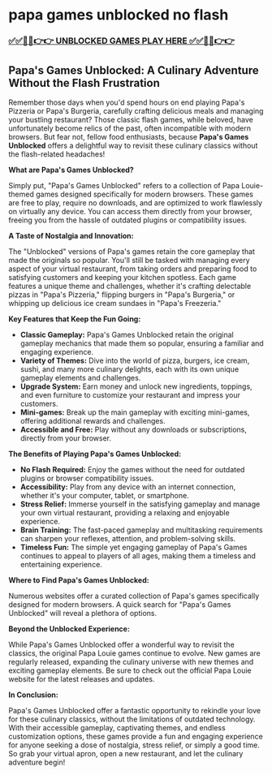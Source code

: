 # papa games unblocked no flash

### [✅✅🔴🔴👉👉 UNBLOCKED GAMES PLAY HERE ✅✅🔴🔴👉👉](https://topstoryindia.com)

## Papa's Games Unblocked: A Culinary Adventure Without the Flash Frustration

Remember those days when you'd spend hours on end playing Papa's Pizzeria or Papa's Burgeria, carefully crafting delicious meals and managing your bustling restaurant? Those classic flash games, while beloved, have unfortunately become relics of the past, often incompatible with modern browsers. But fear not, fellow food enthusiasts, because **Papa's Games Unblocked** offers a delightful way to revisit these culinary classics without the flash-related headaches!

**What are Papa's Games Unblocked?**

Simply put, "Papa's Games Unblocked" refers to a collection of Papa Louie-themed games designed specifically for modern browsers. These games are free to play, require no downloads, and are optimized to work flawlessly on virtually any device. You can access them directly from your browser, freeing you from the hassle of outdated plugins or compatibility issues.

**A Taste of Nostalgia and Innovation:**

The "Unblocked" versions of Papa's games retain the core gameplay that made the originals so popular. You'll still be tasked with managing every aspect of your virtual restaurant, from taking orders and preparing food to satisfying customers and keeping your kitchen spotless. Each game features a unique theme and challenges, whether it's crafting delectable pizzas in "Papa's Pizzeria," flipping burgers in "Papa's Burgeria," or whipping up delicious ice cream sundaes in "Papa's Freezeria."

**Key Features that Keep the Fun Going:**

* **Classic Gameplay:** Papa's Games Unblocked retain the original gameplay mechanics that made them so popular, ensuring a familiar and engaging experience.
* **Variety of Themes:** Dive into the world of pizza, burgers, ice cream, sushi, and many more culinary delights, each with its own unique gameplay elements and challenges.
* **Upgrade System:** Earn money and unlock new ingredients, toppings, and even furniture to customize your restaurant and impress your customers.
* **Mini-games:** Break up the main gameplay with exciting mini-games, offering additional rewards and challenges.
* **Accessible and Free:** Play without any downloads or subscriptions, directly from your browser.

**The Benefits of Playing Papa's Games Unblocked:**

* **No Flash Required:** Enjoy the games without the need for outdated plugins or browser compatibility issues.
* **Accessibility:** Play from any device with an internet connection, whether it's your computer, tablet, or smartphone.
* **Stress Relief:** Immerse yourself in the satisfying gameplay and manage your own virtual restaurant, providing a relaxing and enjoyable experience.
* **Brain Training:** The fast-paced gameplay and multitasking requirements can sharpen your reflexes, attention, and problem-solving skills.
* **Timeless Fun:** The simple yet engaging gameplay of Papa's Games continues to appeal to players of all ages, making them a timeless and entertaining experience.

**Where to Find Papa's Games Unblocked:**

Numerous websites offer a curated collection of Papa's games specifically designed for modern browsers. A quick search for "Papa's Games Unblocked" will reveal a plethora of options.

**Beyond the Unblocked Experience:**

While Papa's Games Unblocked offer a wonderful way to revisit the classics, the original Papa Louie games continue to evolve. New games are regularly released, expanding the culinary universe with new themes and exciting gameplay elements. Be sure to check out the official Papa Louie website for the latest releases and updates.

**In Conclusion:**

Papa's Games Unblocked offer a fantastic opportunity to rekindle your love for these culinary classics, without the limitations of outdated technology. With their accessible gameplay, captivating themes, and endless customization options, these games provide a fun and engaging experience for anyone seeking a dose of nostalgia, stress relief, or simply a good time. So grab your virtual apron, open a new restaurant, and let the culinary adventure begin! 
